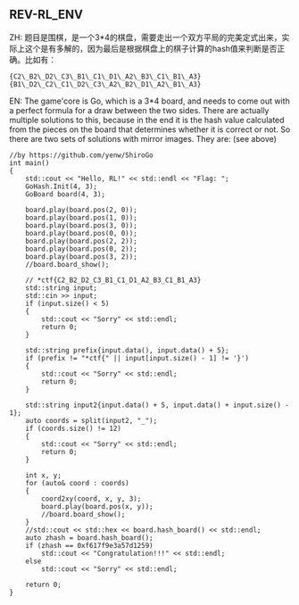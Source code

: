 ## REV-RL_ENV

ZH: 题目是围棋，是一个3\*4的棋盘，需要走出一个双方平局的完美定式出来，实际上这个是有多解的，因为最后是根据棋盘上的棋子计算的hash值来判断是否正确。比如有：

	{C2\_B2\_D2\_C3\_B1\_C1\_D1\_A2\_B3\_C1\_B1\_A3}
	{B1\_D2\_C2\_C1\_D2\_C3\_A2\_B2\_D1\_A2\_B1\_A3}

EN: The game'core is Go, which is a 3\*4 board, and needs to come out with a perfect formula for a draw between the two sides. There are actually multiple solutions to this, because in the end it is the hash value calculated from the pieces on the board that determines whether it is correct or not. So there are two sets of solutions with mirror images. They are: (see above)

```
//by https://github.com/yenw/ShiroGo
int main()
{
    std::cout << "Hello, RL!" << std::endl << "Flag: ";
    GoHash.Init(4, 3);
    GoBoard board(4, 3);

    board.play(board.pos(2, 0));
    board.play(board.pos(1, 0));
    board.play(board.pos(3, 0));
    board.play(board.pos(0, 0));
    board.play(board.pos(2, 2));
    board.play(board.pos(0, 2));
    board.play(board.pos(3, 2));
    //board.board_show();

    // *ctf{C2_B2_D2_C3_B1_C1_D1_A2_B3_C1_B1_A3}
    std::string input;
    std::cin >> input;
    if (input.size() < 5)
    {
        std::cout << "Sorry" << std::endl;
        return 0;
    }

    std::string prefix{input.data(), input.data() + 5};
    if (prefix != "*ctf{" || input[input.size() - 1] != '}')
    {
        std::cout << "Sorry" << std::endl;
        return 0;
    }

    std::string input2{input.data() + 5, input.data() + input.size() - 1};
    auto coords = split(input2, "_");
    if (coords.size() != 12)
    {
        std::cout << "Sorry" << std::endl;
        return 0;
    }

    int x, y;
    for (auto& coord : coords)
    {
        coord2xy(coord, x, y, 3);
        board.play(board.pos(x, y));
        //board.board_show();
    }
    //std::cout << std::hex << board.hash_board() << std::endl;
    auto zhash = board.hash_board();
    if (zhash == 0xf617f9e3a57d1259)
        std::cout << "Congratulation!!!" << std::endl;
    else
        std::cout << "Sorry" << std::endl;

    return 0;
}
```
